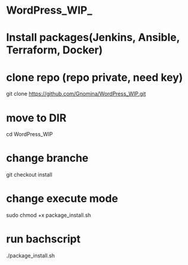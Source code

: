 # WordPress_WIP_

# Install packages(Jenkins, Ansible, Terraform, Docker)

# clone repo (repo private, need key)
git clone https://github.com/Gnomina/WordPress_WIP.git

# move to DIR
cd WordPress_WIP 

# change branche
git checkout install

# change execute mode
sudo chmod +x package_install.sh

# run bachscript
./package_install.sh
